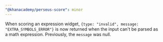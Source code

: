 ```yaml
---
"@khanacademy/perseus-score": minor
---
```


When scoring an expression widget, `{type: "invalid", message: "EXTRA_SYMBOLS_ERROR"}` is now returned when the input can't be parsed as a math expression. Previously, the `message` was null.
